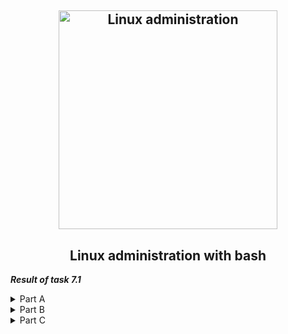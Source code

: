 <h2 align="center"> 
  <img alt="Linux administration" src="https://d3mxt5v3yxgcsr.cloudfront.net/courses/2352/course_2352_image.png?v=1639360962" width="350"> 
</h2>
<h2 align="center"> Linux administration with bash </h2>

***Result of task 7.1*** <br>

<details><summary>Part A</summary><br>
1. Create a script that uses the following keys: <br> 
  - When starting without parameters, it will display a list of possible keys and their description. <br>
  - The --all key displays the IP addresses and symbolic names of all hosts in the current subnet. <br>
  - The --target key displays a list of open system TCP ports. <br>
The code that performs the functionality of each of the subtasks must be placed in a separate function. <br>
	
```
#!/bin/bash

#When starting without parameters, it will display a list of possible keys and their description. 
if [[ "$#" == "0" ]]
then
	echo "Actial arguments for this script:"
	echo -e "\033[33m To displays the IP addresses and symbolic names of all hosts in the current subnet use --all key."
	echo -e "\033[35m To displays a list of open system TCP ports use --target key."
	echo -e "\033[0m"
	exit 0
fi

#Function of listenong TCP ports on host
function list_ports
{
	echo "This TCP-ports are open:"
	ss -at | sort -h
}

#Function of displaying ip-addresses and names in network
function scannet 
{
	#function for check if NMAP is installed
	test -e /usr/bin/nmap
	if [[ "$?" == "0" ]]
	then
		echo "NMAP is installed. Scan network now..."
	else
		echo "NMAP is not installed. Install NMAP now..."
		sudo apt install nmap -y
	fi

#Scan network with NMAP
	echo "Next hosts are located on this network"
	nmap -sP 192.168.83.*/24 
}

#Check input parametrs
if [[ "$1" == "--target" ]]
then 
	list_ports
elif [[ "$1" == "--all" ]]
then
	scannet
fi
```
  <img alt="" src="https://github.com/zinchenko-ihor/DevOps_online_Kyiv_2021Q4/blob/master/m7/Task7.1/IMG/result_A.png"><br>
	
</details>

<details><summary>Part B</summary><br>
1. Using Apache log example create a script to answer the following questions: <br>
  - From which ip were the most requests? <br>
  - What is the most requested page? <br>
  - How many requests were there from each ip? <br>
  - What non-existent pages were clients referred to? <br>
  - What time did site get the most requests? <br>
  - What search bots have accessed the site? (UA + IP) <br>
	
```
#!/bin/bash

#Show from which ip were the most requests
echo "1. This ip-address completed the most request:"
	less /home/devops/Task7.1/apache_logs.txt | cut -d' ' -f1 | sort | uniq -c | sort -n | tail -n 1

#Show what is the most requested page?
echo "2. This TOP 5 pages is the most requested:"
	tail -5000 /home/devops/Task7.1/apache_logs.txt | awk '{print $7}' | sort | uniq -c | sort -rn | head -5

#How many requests were there from each ip?
echo "3. The following number of requests were made from each ip address:"
	less /home/devops/Task7.1/apache_logs.txt | cut -d' ' -f1 | sort | uniq -c

#What non-existent pages were clients referred to?
echo "4. The number of non-existent pages that clients referred to:"
	grep "error404 " /home/devops/Task7.1/apache_logs.txt | awk '{print $7}' | cut -d ' ' -f 7 | sort | uniq -c | sort -nr

# What time did site get the most requests? 
echo "5. The site received the most requests at this time:"
	less /home/devops/Task7.1/apache_logs.txt | awk '{print $4}' |tr -d '[' | sort | uniq -c | sort -gr | head -n 10

# What search bots have accessed the site? (UA + IP)?
echo "6. Such search bots visited the site"
	grep "bot" /home/devops/Task7.1/apache_logs.txt | awk -F\" '{ print $6 }' | sort | uniq -c | head -n 10
```
	
  <img alt="" src="https://github.com/zinchenko-ihor/DevOps_online_Kyiv_2021Q4/blob/master/m7/Task7.1/IMG/result_B.png"><br>
</details>

<details><summary>Part C</summary><br>
1. Create a data backup script that takes the following data as parameters: <br> 
   - Path to the syncing directory. <br>
   - The path to the directory where the copies of the files will be stored. <br>
In case of adding new or deleting old files, the script must add a corresponding entry to the log file indicating the time, type of operation and file name. [The command to run the script must be added to crontab with a run frequency of one minute]. <br>
	
```
#!/bin/bash
####################################
#                     Backup script.                        #
####################################

#IFS is needed for bash to recognize spaces
IFS=$'\n'

# What to backup. 
backup="/home/devops/Task7.1"

# Where to backup to.
dest="/home/devops/Backup"

#Temp folder
tmp="/home/devops/TMP"

# Start logging
LOGFILE="/home/devops/Task7.1/backup.log"
echo -e "Cron job started at $(date +"%m/%d/%Y %r")\r" >> $LOGFILE

# Check if $dest folder for backup exitsts
if [ -d "$dest" ]
then
    echo -e "Current directory $dest\r" >> $LOGFILE
else
    echo -e "$dest does not exist!\r" >> $LOGFILE
    echo -e "Trying to create backup directory." >> $LOGFILE
    mkdir /home/devops/Backup
    echo -e "Backup directory created!" >> $LOGFILE

fi

# Check if $tmp folder exitsts
if [ -d "$tmp" ]
then
    echo -e "Current directory $tmp\r" >> $LOGFILE
else
    echo -e "$tmp does not exist!\r" >> $LOGFILE
    echo -e "Trying to create temp folder." >> $LOGFILE
    mkdir /home/devops/TMP
    echo -e "Temp folder created!" >> $LOGFILE

fi

#Check change of backup folder
DIFF=$(diff $backup $tmp)
if [ "$DIFF" != "" ]
then
    echo "$day"
    echo "Change detected in this folder." >> $LOGFILE
    diff -r -q $backup $tmp/

# Find and remove old files.
    find $dest -type f -name "*Backup*" -print0 | xargs -0 rm -rf
   
# Find and print modification file
    find $dest -type f -mmin -1  -print0

    echo "Copy the content to a temporary folder" >> $LOGFILE
    cp -r /home/devops/Task7.1/* /home/devops/TMP
else
    echo "$day"
    echo "Change is absent." >> $LOGFILE
fi

# Create archive filename.
day=$(date +%Y_%m_%d_%H_%M)
backname="Backup"

archive_file="$backname-$day.tgz"

# Print start status message.
echo "Backing up $backup to $dest/$archive_file" >> $LOGFILE
date
echo

# Backup the files using tar.
tar -czf $dest/$archive_file $backup

# Print end status message.
echo
echo "Backup finished" >> $LOGFILE
date

# Long listing of files in $dest to check file sizes.
ls -lh $dest

# Finish logging
echo -e "\r" >> $LOGFILE
echo -e "Cron job exiting at $(date +"%m/%d/%Y %r")\r" >> $LOGFILE
echo -e "----------------------------------------------------------------------\r" >> $LOGFILE
```

   <img alt="" src="https://github.com/zinchenko-ihor/DevOps_online_Kyiv_2021Q4/blob/master/m7/Task7.1/IMG/backup_log_C.png"><br>
   <img alt="" src="https://github.com/zinchenko-ihor/DevOps_online_Kyiv_2021Q4/blob/master/m7/Task7.1/IMG/cron1.png"><br>
   <img alt="" src="https://github.com/zinchenko-ihor/DevOps_online_Kyiv_2021Q4/blob/master/m7/Task7.1/IMG/cron2.png"><br>
   <img alt="" src="https://github.com/zinchenko-ihor/DevOps_online_Kyiv_2021Q4/blob/master/m7/Task7.1/IMG/cron_work.png"><br>
</details>
